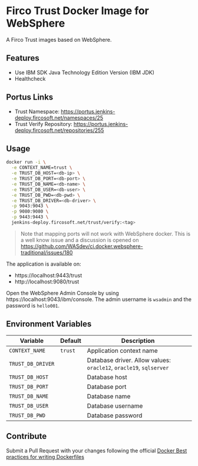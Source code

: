 # Firco Trust Docker Image for WebSphere

A Firco Trust images based on WebSphere.

## Features

- Use IBM SDK Java Technology Edition Version (IBM JDK)
- Healthcheck

## Portus Links

  - Trust Namespace: https://portus.jenkins-deploy.fircosoft.net/namespaces/25
  - Trust Verify Repository: https://portus.jenkins-deploy.fircosoft.net/repositories/255

## Usage

```sh
docker run -i \
  -e CONTEXT_NAME=trust \
  -e TRUST_DB_HOST=<db-ip> \
  -e TRUST_DB_PORT=<db-port> \
  -e TRUST_DB_NAME=<db-name> \
  -e TRUST_DB_USER=<db-user> \
  -e TRUST_DB_PWD=<db-pwd> \
  -e TRUST_DB_DRIVER=<db-driver> \
  -p 9043:9043 \
  -p 9080:9080 \
  -p 9443:9443 \
  jenkins-deploy.fircosoft.net/trust/verify:<tag>
```

> Note that mapping ports will not work with WebSphere docker. This is a well know issue
  and a discussion is opened on https://github.com/WASdev/ci.docker.websphere-traditional/issues/180

The application is available on:

- https://localhost:9443/trust
- http://localhost:9080/trust

Open the WebSphere Admin Console by using https://localhost:9043/ibm/console.
The admin username is `wsadmin` and the password is `hello001`.

## Environment Variables

| Variable          | Default | Description                                                         |
|-------------------|---------|---------------------------------------------------------------------|
| `CONTEXT_NAME`    | `trust` | Application context name                                            |
| `TRUST_DB_DRIVER` |         | Database driver. Allow values: `oracle12`, `oracle19`, `sqlserver`  |
| `TRUST_DB_HOST`   |         | Database host                                                       |
| `TRUST_DB_PORT`   |         | Database port                                                       |
| `TRUST_DB_NAME`   |         | Database name                                                       |
| `TRUST_DB_USER`   |         | Database username                                                   |
| `TRUST_DB_PWD`    |         | Database password                                                   |

## Contribute

Submit a Pull Request with your changes following the official
[Docker Best practices for writing Dockerfiles](https://docs.docker.com/develop/develop-images/dockerfile_best-practices/)
